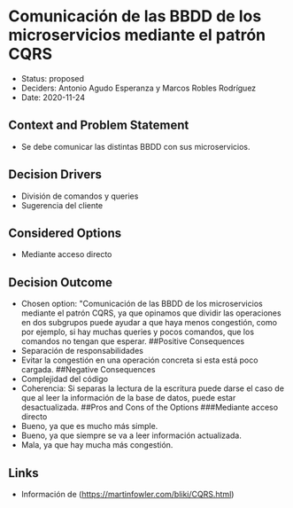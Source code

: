 # Comunicación de las BBDD de los microservicios mediante el patrón CQRS
* Status: proposed
* Deciders: Antonio Agudo Esperanza y Marcos Robles Rodríguez
* Date: 2020-11-24
## Context and Problem Statement
* Se debe comunicar las distintas BBDD con sus microservicios.
## Decision Drivers
* División de comandos y queries
* Sugerencia del cliente
## Considered Options
*  Mediante acceso directo
## Decision Outcome
* Chosen option: "Comunicación de las BBDD de los microservicios mediante el patrón CQRS, ya que opinamos que dividir las operaciones en dos subgrupos puede ayudar a que haya menos congestión, como por ejemplo, si hay muchas queries y pocos comandos, que los comandos no tengan que esperar.
##Positive Consequences
* Separación de responsabilidades
* Evitar la congestión en una operación concreta si esta está poco cargada.
##Negative Consequences
* Complejidad del código
* Coherencia: Si separas la lectura de la escritura puede darse el caso de que al leer la información de la base de datos, puede estar desactualizada.
##Pros and Cons of the Options
###Mediante acceso directo
* Bueno, ya que es mucho más simple.
* Bueno, ya que siempre se va a leer información actualizada.
* Mala, ya que hay mucha más congestión.

 
## Links <!-- optional -->

* Información de (https://martinfowler.com/bliki/CQRS.html) <!-- example: Refined by [ADR-0005](0005-example.md) -->


